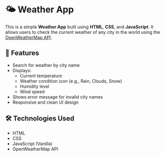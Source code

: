# 🌤️ Weather App

This is a simple **Weather App** built using **HTML**, **CSS**, and **JavaScript**. It allows users to check the current weather of any city in the world using the [OpenWeatherMap API](https://openweathermap.org/).

## 🚀 Features

- Search for weather by city name
- Displays:
  - Current temperature
  - Weather condition icon (e.g., Rain, Clouds, Snow)
  - Humidity level
  - Wind speed
- Shows error message for invalid city names
- Responsive and clean UI design

## 🛠️ Technologies Used

- HTML
- CSS
- JavaScript (Vanilla)
- OpenWeatherMap API
